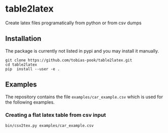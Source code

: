 # table2latex
Create latex files programatically from python or from csv dumps

## Installation
The package is currently not listed in pypi and you may install it manually.

```
git clone https://github.com/tobias-pook/table2latex.git
cd table2latex
pip  install --user -e .
```

## Examples
The repository contains the file `examples/car_example.csv` which is used for
the following examples.

### Creating a flat latex table from csv input
```
bin/csv2tex.py examples/car_example.csv
```

